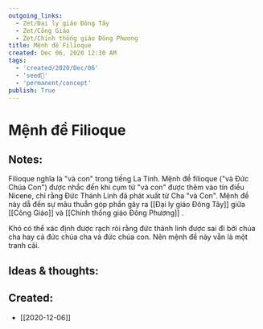 ```yaml
---
outgoing_links:
  - Zet/Đại ly giáo Đông Tây
  - Zet/Công Giáo
  - Zet/Chính thống giáo Đông Phương
title: Mệnh đề Filioque
created: Dec 06, 2020 12:30 AM
tags:
  - 'created/2020/Dec/06'
  - 'seed🥜'
  - 'permanent/concept'
publish: True
---
```

# Mệnh đề Filioque

## Notes:
Filioque nghĩa là "và con" trong tiếng La Tinh. Mệnh đề filioque ("và Đức Chúa Con") được nhắc đến khi cụm từ "và con" được thêm vào tín điều Nicene, chỉ rằng Đức Thánh Linh đã phát xuất từ Cha "và Con". Mệnh đề này dẫ đến sự mâu thuẫn góp phần gây ra [[Đại ly giáo Đông Tây]] giữa [[Công Giáo]] và [[Chính thống giáo Đông Phương]] . 

Khó có thể xác định được rạch ròi rằng đức thánh linh được sai đi bởi chúa cha hay cả đức chúa cha và đức chúa con. Nên mệnh đề này vẫn là một tranh cãi.

## Ideas & thoughts:

## Created:
- [[2020-12-06]]
